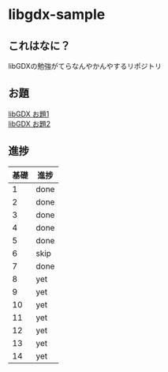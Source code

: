 # libgdx-sample

## これはなに？

libGDXの勉強がてらなんやかんやするリポジトリ

## お題

[libGDX お題1](http://qiita.com/search?page=2&q=user%3Ashinsan68k+tag%3AlibGDX&sort=created)  
[libGDX お題2](http://qiita.com/search?page=1&q=user%3Ashinsan68k+tag%3AlibGDX&sort=created)

## 進捗


| 基礎 | 進捗  |
|-----|-------|
|1    | done|
|2    | done|
|3    | done|
|4    | done|
|5    | done|
|6    | skip|
|7    | done|
|8    | yet |
|9    | yet |
|10   | yet |
|11   | yet |
|12   | yet |
|13   | yet |
|14   | yet |

